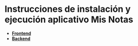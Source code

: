 # Instrucciones de instalación y ejecución aplicativo Mis Notas

- **[Frontend]()**
- **[Backend](https://github.com/TalentoFuturo/FundamentosTestingAutomatizado/blob/main/misnotas/backend/readme.md)**

